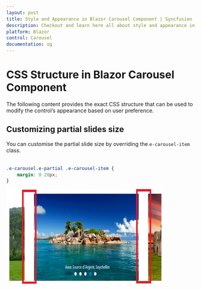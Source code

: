 ```yaml
---
layout: post
title: Style and Appearance in Blazor Carousel Component | Syncfusion
description: Checkout and learn here all about style and appearance in Syncfusion Blazor Carousel component and more.
platform: Blazor
control: Carousel
documentation: ug
---
```


# CSS Structure in Blazor Carousel Component

The following content provides the exact CSS structure that can be used to modify the control’s appearance based on user preference.

## Customizing partial slides size

You can customise the partial slide size by overriding the `e-carousel-item` class.

```CSS

.e-carousel.e-partial .e-carousel-item {
    margin: 0 20px;
}

```

![Carousel](./images/partial-slide.jpg)